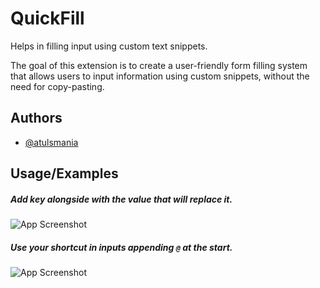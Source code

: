 # QuickFill

Helps in filling input using custom text snippets.

The goal of this extension is to create a user-friendly form filling system that allows users to input information using custom snippets, without the need for copy-pasting.

## Authors

- [@atulsmania](https://www.github.com/atulsmania)

## Usage/Examples

##### Add key alongside with the value that will replace it.

![App Screenshot](https://i.ibb.co/MZvf9jD/add-shortcut.gif)

##### Use your shortcut in inputs appending `@` at the start.

![App Screenshot](https://i.ibb.co/x3xVJxz/use-shortcut.gif)
